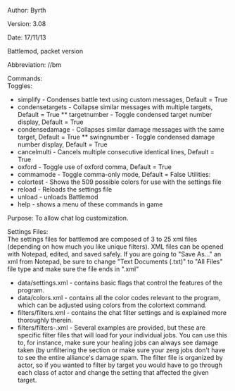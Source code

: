 Author: Byrth

Version: 3.08

Date: 17/11/13

Battlemod, packet version

Abbreviation: //bm

Commands:  
Toggles:  
* simplify - Condenses battle text using custom messages, Default = True
* condensetargets - Collapse similar messages with multiple targets, Default = True
** targetnumber - Toggle condensed target number display, Default = True
* condensedamage - Collapses similar damage messages with the same target, Default = True
** swingnumber - Toggle condensed damage number display, Default = True
* cancelmulti - Cancels multiple consecutive identical lines, Default = True
* oxford - Toggle use of oxford comma, Default = True
* commamode - Toggle comma-only mode, Default = False
Utilities:  
* colortest - Shows the 509 possible colors for use with the settings file
* reload - Reloads the settings file
* unload - unloads Battlemod
* help - shows a menu of these commands in game

Purpose: To allow chat log customization.

Settings Files:  
The settings files for battlemod are composed of 3 to 25 xml files (depending on how much you like unique filters). XML files can be opened with Notepad, edited, and saved safely. If you are going to "Save As..." an xml from Notepad, be sure to change "Text Documents (.txt)" to "All Files" file type and make sure the file ends in ".xml"  

* data/settings.xml         - contains basic flags that control the features of the program.  
* data/colors.xml           - contains all the color codes relevant to the program, which can be adjusted using colors from the colortext command.  
* filters/filters.xml       - contains the chat filter settings and is explained more thoroughly therein.  
* filters/filters-<job>.xml - Several examples are provided, but these are specific filter files that will load for your individual jobs. You can use this to, for instance, make sure your healing jobs can always see damage taken (by unfiltering the <monsters></monsters> section or make sure your zerg jobs don't have to see the entire alliance's damage spam. The filter file is organized by actor, so if you wanted to filter by target you would have to go through each class of actor and change the setting that affected the given target.  